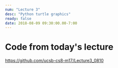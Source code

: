 ```yaml
---
num: "Lecture 3"
desc: "Python turtle graphics"
ready: false
date: 2018-08-09 09:30:00.00-7:00
---
```


# Code from today's lecture

<https://github.com/ucsb-cs8-m17/Lecture3_0810>

